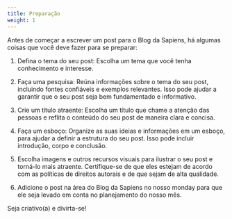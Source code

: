 ```yaml
---
title: Preparação
weight: 1
---
```

Antes de começar a escrever um post para o Blog da Sapiens, há algumas coisas que você deve fazer para se preparar:

1.  Defina o tema do seu post: Escolha um tema que você tenha conhecimento e interesse.
    
2.  Faça uma pesquisa: Reúna informações sobre o tema do seu post, incluindo fontes confiáveis e exemplos relevantes. Isso pode ajudar a garantir que o seu post seja bem fundamentado e informativo.
    
3.  Crie um título atraente: Escolha um título que chame a atenção das pessoas e reflita o conteúdo do seu post de maneira clara e concisa.
    
4.  Faça um esboço: Organize as suas ideias e informações em um esboço, para ajudar a definir a estrutura do seu post. Isso pode incluir introdução, corpo e conclusão.
    
5.  Escolha imagens e outros recursos visuais para ilustrar o seu post e torná-lo mais atraente. Certifique-se de que eles estejam de acordo com as políticas de direitos autorais e de que sejam de alta qualidade.
    
6.  Adicione o post na área do Blog da Sapiens no nosso monday para que ele seja levado em conta no planejamento do nosso mês.
    
Seja criativo(a) e divirta-se!